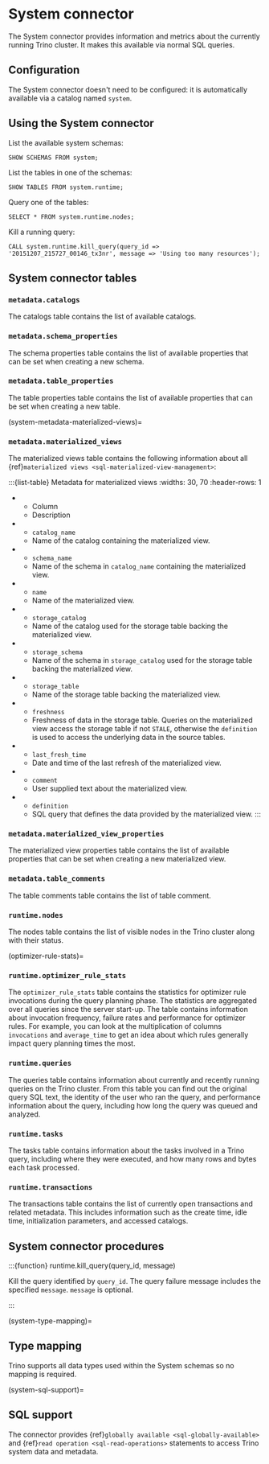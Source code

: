 # System connector

The System connector provides information and metrics about the currently
running Trino cluster. It makes this available via normal SQL queries.

## Configuration

The System connector doesn't need to be configured: it is automatically
available via a catalog named `system`.

## Using the System connector

List the available system schemas:

```
SHOW SCHEMAS FROM system;
```

List the tables in one of the schemas:

```
SHOW TABLES FROM system.runtime;
```

Query one of the tables:

```
SELECT * FROM system.runtime.nodes;
```

Kill a running query:

```
CALL system.runtime.kill_query(query_id => '20151207_215727_00146_tx3nr', message => 'Using too many resources');
```

## System connector tables

### `metadata.catalogs`

The catalogs table contains the list of available catalogs.

### `metadata.schema_properties`

The schema properties table contains the list of available properties
that can be set when creating a new schema.

### `metadata.table_properties`

The table properties table contains the list of available properties
that can be set when creating a new table.

(system-metadata-materialized-views)=
### `metadata.materialized_views`

The materialized views table contains the following information about all
{ref}`materialized views <sql-materialized-view-management>`:

:::{list-table} Metadata for materialized views
:widths: 30, 70
:header-rows: 1

* - Column
  - Description
* - `catalog_name`
  - Name of the catalog containing the materialized view.
* - `schema_name`
  - Name of the schema in `catalog_name` containing the materialized view.
* - `name`
  - Name of the materialized view.
* - `storage_catalog`
  - Name of the catalog used for the storage table backing the materialized
    view.
* - `storage_schema`
  - Name of the schema in `storage_catalog` used for the storage table backing
    the materialized view.
* - `storage_table`
  - Name of the storage table backing the materialized view.
* - `freshness`
  - Freshness of data in the storage table. Queries on the materialized view
    access the storage table if not `STALE`, otherwise the `definition` is used
    to access the underlying data in the source tables.
* - `last_fresh_time`
  - Date and time of the last refresh of the materialized view.
* - `comment`
  - User supplied text about the materialized view.
* - `definition`
  - SQL query that defines the data provided by the materialized view.
:::

### `metadata.materialized_view_properties`

The materialized view properties table contains the list of available properties
that can be set when creating a new materialized view.

### `metadata.table_comments`

The table comments table contains the list of table comment.

### `runtime.nodes`

The nodes table contains the list of visible nodes in the Trino
cluster along with their status.

(optimizer-rule-stats)=
### `runtime.optimizer_rule_stats`

The `optimizer_rule_stats` table contains the statistics for optimizer
rule invocations during the query planning phase. The statistics are
aggregated over all queries since the server start-up. The table contains
information about invocation frequency, failure rates and performance for
optimizer rules. For example, you can look at the multiplication of columns
`invocations` and `average_time` to get an idea about which rules
generally impact query planning times the most.

### `runtime.queries`

The queries table contains information about currently and recently
running queries on the Trino cluster. From this table you can find out
the original query SQL text, the identity of the user who ran the query,
and performance information about the query, including how long the query
was queued and analyzed.

### `runtime.tasks`

The tasks table contains information about the tasks involved in a
Trino query, including where they were executed, and how many rows
and bytes each task processed.

### `runtime.transactions`

The transactions table contains the list of currently open transactions
and related metadata. This includes information such as the create time,
idle time, initialization parameters, and accessed catalogs.

## System connector procedures

:::{function} runtime.kill_query(query_id, message)

Kill the query identified by `query_id`. The query failure message includes the
specified `message`. `message` is optional.

:::

(system-type-mapping)=
## Type mapping

Trino supports all data types used within the System schemas so no mapping
is required.

(system-sql-support)=
## SQL support

The connector provides {ref}`globally available <sql-globally-available>` and
{ref}`read operation <sql-read-operations>` statements to access Trino system
data and metadata.

